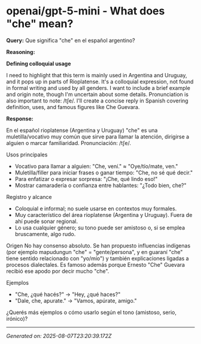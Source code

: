 # openai/gpt-5-mini - What does "che" mean?

**Query:** Que significa "che" en el español argentino?

**Reasoning:**

**Defining colloquial usage**

I need to highlight that this term is mainly used in Argentina and Uruguay, and it pops up in parts of Rioplatense. It's a colloquial expression, not found in formal writing and used by all genders. I want to include a brief example and origin note, though I'm uncertain about some details. Pronunciation is also important to note: /tʃe/. I'll create a concise reply in Spanish covering definition, uses, and famous figures like Che Guevara.

**Response:**

En el español rioplatense (Argentina y Uruguay) "che" es una muletilla/vocativo muy común que sirve para llamar la atención, dirigirse a alguien o marcar familiaridad. Pronunciación: /tʃe/.

Usos principales
- Vocativo para llamar a alguien: "Che, vení." ≈ "Oye/tío/mate, ven."
- Muletilla/filler para iniciar frases o ganar tiempo: "Che, no sé qué decir."
- Para enfatizar o expresar sorpresa: "¡Che, qué lindo eso!"
- Mostrar camaradería o confianza entre hablantes: "¿Todo bien, che?"

Registro y alcance
- Coloquial e informal; no suele usarse en contextos muy formales.
- Muy característico del área rioplatense (Argentina y Uruguay). Fuera de ahí puede sonar regional.
- Lo usa cualquier género; su tono puede ser amistoso o, si se emplea bruscamente, algo rudo.

Origen
No hay consenso absoluto. Se han propuesto influencias indígenas (por ejemplo mapudungun "che" = "gente/persona", y en guaraní "che" tiene sentido relacionado con "yo/mío") y también explicaciones ligadas a procesos dialectales. Es famoso además porque Ernesto "Che" Guevara recibió ese apodo por decir mucho "che".

Ejemplos
- "Che, ¿qué hacés?" → "Hey, ¿qué haces?"
- "Dale, che, apurate." → "Vamos, apúrate, amigo."

¿Querés más ejemplos o cómo usarlo según el tono (amistoso, serio, irónico)?

---
*Generated on: 2025-08-07T23:20:39.172Z*

